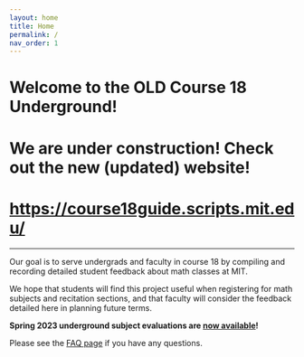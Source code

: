 ```yaml
---
layout: home
title: Home
permalink: /
nav_order: 1
---
```


# Welcome to the **OLD** Course 18 Underground! 
# We are under construction! Check out the new (updated) website! 
# https://course18guide.scripts.mit.edu/

---


Our goal is to serve undergrads and faculty in course 18 by compiling and recording detailed student feedback about math classes at MIT. 

We hope that students will find this project useful when registering for math subjects and recitation sections, and that faculty will consider the feedback detailed here in planning future terms.

**Spring 2023 underground subject evaluations are [now available](/spring2023)!** 

Please see the [FAQ page](/FAQ) if you have any questions.
